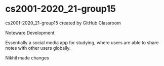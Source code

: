 # cs2001-2020_21-group15
cs2001-2020_21-group15 created by GitHub Classroom


Noteware Development

Essentially a social media app for studying, where users are able to share notes with other users globally.


Nikhil made changes

